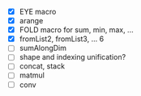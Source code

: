 - [x] EYE macro
- [x] arange
- [x] FOLD macro for sum, min, max, ...
- [x] fromList2, fromList3, ... 6
- [ ] sumAlongDim
- [ ] shape and indexing unification?
- [ ] concat, stack
- [ ] matmul
- [ ] conv
